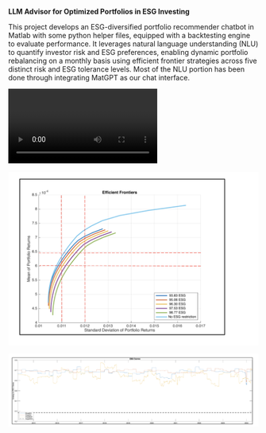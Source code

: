 **LLM Advisor for Optimized Portfolios in ESG Investing**

This project develops an ESG-diversified portfolio recommender chatbot in Matlab with some python helper files, equipped with a backtesting engine to evaluate performance. It leverages natural language understanding (NLU) to quantify investor risk and ESG preferences, enabling dynamic portfolio rebalancing on a monthly basis using efficient frontier strategies across five distinct risk and ESG tolerance levels. Most of the NLU portion has been done through integrating MatGPT as our chat interface.


![Demo](images/Chatbot_Preview_GIF.mp4)


![Alt Text](images/ESG_EfficientFrontier.png)


![Alt Text](images/Differently_Optimized_ESG_Curves.png)












